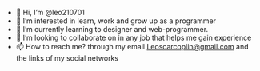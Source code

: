 - 👋 Hi, I’m @leo210701
- 👀 I’m interested in learn, work and grow up as a programmer
- 🌱 I’m currently learning to designer and web-programmer.
- 💞️ I’m looking to collaborate on in any job that helps me gain experience
- 📫 How to reach me? through my email Leoscarcoplin@gmail.com and the links of my social networks

<!---
leo210701/leo210701 is a ✨ special ✨ repository because its `README.md` (this file) appears on your GitHub profile.
You can click the Preview link to take a look at your changes.
--->

